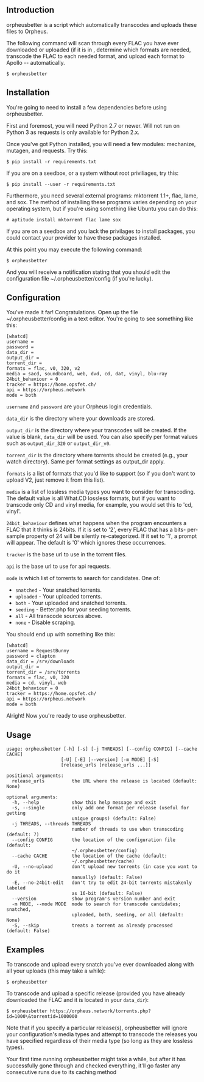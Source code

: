 Introduction
------------

orpheusbetter is a script which automatically transcodes and uploads these
files to Orpheus.

The following command will scan through every FLAC you have ever
downloaded or uploaded (if it is in , determine which formats are needed, transcode
the FLAC to each needed format, and upload each format to Apollo -- automatically.

    $ orpheusbetter

Installation
------------

You're going to need to install a few dependencies before using
orpheusbetter.

First and foremost, you will need Python 2.7 or newer. Will not run on Python 3
as requests is only available for Python 2.x.

Once you've got Python installed, you will need a few modules: mechanize,
mutagen, and requests. Try this:

    $ pip install -r requirements.txt

	
If you are on a seedbox, or a system without root priviliages, try this:


    $ pip install --user -r requirements.txt


Furthermore, you need several external programs: mktorrent 1.1+, flac,
lame, and sox. The method of installing these programs varies
depending on your operating system, but if you're using something like
Ubuntu you can do this:

    # aptitude install mktorrent flac lame sox
	

If you are on a seedbox and you lack the privilages to install packages,
you could contact your provider to have these packages installed.

At this point you may execute the following command:

    $ orpheusbetter

And you will receive a notification stating that you should edit the
configuration file \~/.orpheusbetter/config (if you're lucky).

Configuration
-------------

You've made it far! Congratulations. Open up the file
\~/.orpheusbetter/config in a text editor. You're going to see something
like this:

    [whatcd]
    username =
    password = 
    data_dir =
    output_dir =
    torrent_dir =
    formats = flac, v0, 320, v2
    media = sacd, soundboard, web, dvd, cd, dat, vinyl, blu-ray
    24bit_behaviour = 0
    tracker = https://home.opsfet.ch/
    api = https://orpheus.network
    mode = both

`username` and `password` are your Orpheus login credentials. 

`data_dir` is the directory where your downloads are stored. 

`output_dir` is the directory where your transcodes will be created. If
the value is blank, `data_dir` will be used. You can also specify
per format values such as `output_dir_320` or `output_dir_v0`.

`torrent_dir` is the directory where torrents should be created (e.g.,
your watch directory). Same per format settings as output_dir apply.

`formats` is a list of formats that you'd like to support
(so if you don't want to upload V2, just remove it from this list).

`media` is a list of lossless media types you want to consider for
transcoding. The default value is all What.CD lossless formats, but if
you want to transcode only CD and vinyl media, for example, you would
set this to 'cd, vinyl'.

`24bit_behaviour` defines what happens when the program encounters a FLAC 
that it thinks is 24bits. If it is set to '2', every FLAC that has a bits-
per-sample property of 24 will be silently re-categorized. If it set to '1',
a prompt will appear. The default is '0' which ignores these occurrences.

`tracker` is the base url to use in the torrent files.

`api` is the base url to use for api requests.

`mode` is which list of torrents to search for candidates. One of:

 - `snatched` - Your snatched torrents.
 - `uploaded` - Your uploaded torrents.
 - `both`     - Your uploaded and snatched torrents.
 - `seeding`  - Better.php for your seeding torrents.
 - `all`      - All transcode sources above.
 - `none`     - Disable scraping.

You should end up with something like this:

    [whatcd]
    username = RequestBunny
    password = clapton
    data_dir = /srv/downloads
    output_dir =
    torrent_dir = /srv/torrents
    formats = flac, v0, 320
    media = cd, vinyl, web
    24bit_behaviour = 0
    tracker = https://home.opsfet.ch/
    api = https://orpheus.network
    mode = both

Alright! Now you're ready to use orpheusbetter.

Usage
-----

```
usage: orpheusbetter [-h] [-s] [-j THREADS] [--config CONFIG] [--cache CACHE]
                    [-U] [-E] [--version] [-m MODE] [-S]
                    [release_urls [release_urls ...]]

positional arguments:
  release_urls          the URL where the release is located (default: None)

optional arguments:
  -h, --help            show this help message and exit
  -s, --single          only add one format per release (useful for getting
                        unique groups) (default: False)
  -j THREADS, --threads THREADS
                        number of threads to use when transcoding (default: 7)
  --config CONFIG       the location of the configuration file (default:
                        ~/.orpheusbetter/config)
  --cache CACHE         the location of the cache (default:
                        ~/.orpheusbetter/cache)
  -U, --no-upload       don't upload new torrents (in case you want to do it
                        manually) (default: False)
  -E, --no-24bit-edit   don't try to edit 24-bit torrents mistakenly labeled
                        as 16-bit (default: False)
  --version             show program's version number and exit
  -m MODE, --mode MODE  mode to search for transcode candidates; snatched,
                        uploaded, both, seeding, or all (default: None)
  -S, --skip            treats a torrent as already processed (default: False)
```

Examples
--------

To transcode and upload every snatch you've ever downloaded along with all
your uploads (this may take a while):

    $ orpheusbetter

To transcode and upload a specific release (provided you have already
downloaded the FLAC and it is located in your `data_dir`):

    $ orpheusbetter https://orpheus.network/torrents.php?id=1000\&torrentid=1000000

Note that if you specify a particular release(s), orpheusbetter will
ignore your configuration's media types and attempt to transcode the
releases you have specified regardless of their media type (so long as
they are lossless types).

Your first time running orpheusbetter might take a while, but after it has
successfully gone through and checked everything, it'll go faster any
consecutive runs due to its caching method
